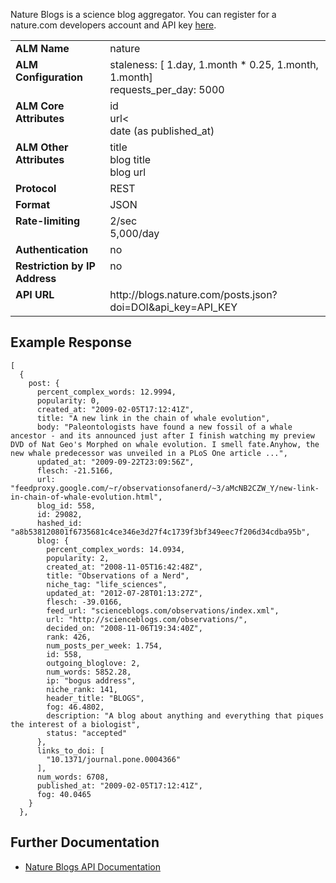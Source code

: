 Nature Blogs is a science blog aggregator. You can register for a nature.com developers account and API key [here](http://developers.nature.com/member/register).

<table width=100% border="0" cellspacing="0" cellpadding="0">
<tbody>
<tr>
<td valign="top" width=30%><strong>ALM Name</strong></td>
<td valign="top" width=70%>nature</td>
</tr>
<tr>
<td valign="top" width=20%><strong>ALM Configuration</strong></td>
<td valign="top" width=80%>staleness: [ 1.day, 1.month * 0.25, 1.month, 1.month]<br/>requests_per_day: 5000</td>
</tr>
<tr>
<td valign="top" width=20%><strong>ALM Core Attributes</strong></td>
<td valign="top" width=80%>id<br/>url<<br/>date (as published_at)</td>
</tr>
<td valign="top" width=20%><strong>ALM Other Attributes</strong></td>
<td valign="top" width=80%>title<br/>blog title<br/>blog url</td>
</tr>
<tr>
<td valign="top" width=30%><strong>Protocol</strong></td>
<td valign="top" width=70%>REST</td>
</tr>
<tr>
<td valign="top" width=30%><strong>Format</strong></td>
<td valign="top" width=70%>JSON</td>
</tr>
<tr>
<td valign="top" width=20%><strong>Rate-limiting</strong></td>
<td valign="top" width=80%>2/sec<br/>5,000/day</td>
</tr>
<tr>
<td valign="top" width=20%><strong>Authentication</strong></td>
<td valign="top" width=80%>no</td>
</tr>
<tr>
<td valign="top" width=20%><strong>Restriction by IP Address</strong></td>
<td valign="top" width=80%>no</td>
</tr>
<tr>
<td valign="top" width=20%><strong>API URL</strong></td>
<td valign="top" width=80%>http://blogs.nature.com/posts.json?doi=DOI&api_key=API_KEY</td>
</tr>
</tbody>
</table>

## Example Response

    [
      {
        post: {
          percent_complex_words: 12.9994,
          popularity: 0,
          created_at: "2009-02-05T17:12:41Z",
          title: "A new link in the chain of whale evolution",
          body: "Paleontologists have found a new fossil of a whale ancestor - and its announced just after I finish watching my preview DVD of Nat Geo's Morphed on whale evolution. I smell fate.Anyhow, the new whale predecessor was unveiled in a PLoS One article ...",
          updated_at: "2009-09-22T23:09:56Z",
          flesch: -21.5166,
          url: "feedproxy.google.com/~r/observationsofanerd/~3/aMcNB2CZW_Y/new-link-in-chain-of-whale-evolution.html",
          blog_id: 558,
          id: 29082,
          hashed_id: "a8b538120801f6735681c4ce346e3d27f4c1739f3bf349eec7f206d34cdba95b",
          blog: {
            percent_complex_words: 14.0934,
            popularity: 2,
            created_at: "2008-11-05T16:42:48Z",
            title: "Observations of a Nerd",
            niche_tag: "life_sciences",
            updated_at: "2012-07-28T01:13:27Z",
            flesch: -39.0166,
            feed_url: "scienceblogs.com/observations/index.xml",
            url: "http://scienceblogs.com/observations/",
            decided_on: "2008-11-06T19:34:40Z",
            rank: 426,
            num_posts_per_week: 1.754,
            id: 558,
            outgoing_bloglove: 2,
            num_words: 5852.28,
            ip: "bogus address",
            niche_rank: 141,
            header_title: "BLOGS",
            fog: 46.4802,
            description: "A blog about anything and everything that piques the interest of a biologist",
            status: "accepted"
          },
          links_to_doi: [
            "10.1371/journal.pone.0004366"
          ],
          num_words: 6708,
          published_at: "2009-02-05T17:12:41Z",
          fog: 40.0465
        }
      },

## Further Documentation
* [Nature Blogs API Documentation](http://developers.nature.com/docs/read/apis/Blogs_API)
